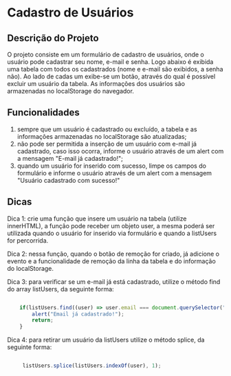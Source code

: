 # Cadastro de Usuários

## Descrição do Projeto

O projeto consiste em um formulário de cadastro de usuários, onde o usuário pode cadastrar seu nome, e-mail e senha. Logo abaixo é exibida uma tabela com todos os cadastrados (nome e e-mail são exibidos, a senha não). Ao lado de cadas um exibe-se um botão, através do qual é possível excluir um usuário da tabela. As informações dos usuários são armazenadas no localStorage do navegador.

## Funcionalidades

1. sempre que um usuário é cadastrado ou excluído, a tabela e as informações armazenadas no localStorage são atualizadas;
2. não pode ser permitida a inserção de um usuário com e-mail já cadastrado, caso isso ocorra, informe o usuário através de um alert com a mensagem "E-mail já cadastrado!";
3. quando um usuário for inserido com sucesso, limpe os campos do formulário e informe o usuário através de um alert com a mensagem "Usuário cadastrado com sucesso!"

## Dicas

Dica 1: crie uma função que insere um usuário na tabela (utilize innerHTML), a função pode receber um objeto user, a mesma poderá ser utilizada quando o usuário for inserido via formulário e quando a listUsers for percorrida.

Dica 2: nessa função, quando o botão de remoção for criado, já adicione o evento e a funcionalidade de remoção da linha da tabela e do informação do localStorage. 

Dica 3: para verificar se um e-mail já está cadastrado, utilize o método find do array listUsers, da seguinte forma:

```javascript

    if(listUsers.find((user) => user.email === document.querySelector("#email").value)) {
        alert("Email já cadastrado!");
        return;
    }

```
Dica 4: para retirar um usuário da listUsers utilize o método splice, da seguinte forma:

```javascript

     listUsers.splice(listUsers.indexOf(user), 1);

```
